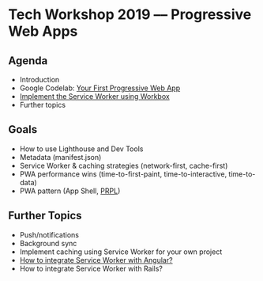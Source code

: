 # Tech Workshop 2019 –– Progressive Web Apps

## Agenda

- Introduction
- Google Codelab: [Your First Progressive Web App](https://codelabs.developers.google.com/codelabs/your-first-pwapp/)
- [Implement the Service Worker using Workbox](https://developers.google.com/web/tools/workbox/guides/get-started)
- Further topics

## Goals

- How to use Lighthouse and Dev Tools
- Metadata (manifest.json)
- Service Worker & caching strategies (network-first, cache-first)
- PWA performance wins (time-to-first-paint, time-to-interactive, time-to-data)
- PWA pattern (App Shell, [PRPL](https://developers.google.com/web/fundamentals/performance/prpl-pattern/))

## Further Topics

- Push/notifications
- Background sync
- Implement caching using Service Worker for your own project
- [How to integrate Service Worker with Angular?](https://angular.io/guide/service-worker-intro)
- How to integrate Service Worker with Rails?